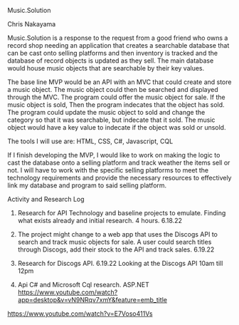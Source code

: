 Music.Solution

Chris Nakayama

Music.Solution is a response to the request from a good friend who owns a record shop needing an application that creates a searchable database that can be cast onto selling platforms and then inventory is tracked and the database of record objects is updated as they sell. The main database would house music objects that are searchable by their key values. 

The base line MVP would be an API with an MVC that could create and store a music object. The music object could then be searched and displayed through the MVC. The program could offer the music object for sale. If the music object is sold, Then the program indecates that the object has sold. The program could update the music object to sold and change the category so that it was searchable, but indecate that it sold. The music object would have a key value to indecate if the object was sold or unsold.


The tools I will use are: HTML, CSS, C#, Javascript, CQL 

If I finish developing the MVP, I would like to work on making the logic to cast the database onto a selling platform and track weather the items sell or not. I will have to work with the specific selling platforms to meet the technology requirements and provide the necessary resources to effectively link my database and program to said selling platform.

Activity and Research Log

1. Research for API Technology and baseline projects to emulate. Finding what exists already and initial research. 4 hours. 6.18.22

2. The project might change to a web app that uses the Discogs API to search and track music objects for sale. A user could search titles through Discogs, add their stock to the API and track sales. 6.19.22

3. Research for Discogs API. 6.19.22
Looking at the Discogs API 10am till 12pm

4. Api C# and Microsoft Cql research. ASP.NET 
https://www.youtube.com/watch?app=desktop&v=vN9NRqv7xmY&feature=emb_title

https://www.youtube.com/watch?v=E7Voso411Vs
